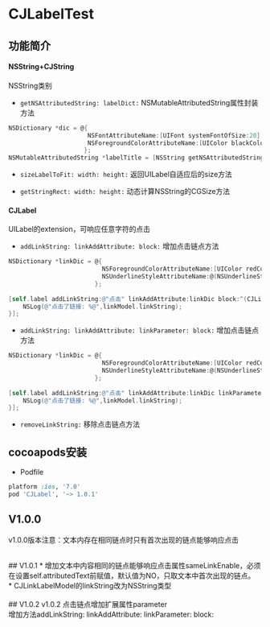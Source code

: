 # CJLabelTest 

## 功能简介
#### NSString+CJString
NSString类别
  * `getNSAttributedString: labelDict:`
  NSMutableAttributedString属性封装方法

  ```objective-c
  NSDictionary *dic = @{
                        NSFontAttributeName:[UIFont systemFontOfSize:20],/*(字体)*/
                        NSForegroundColorAttributeName:[UIColor blackColor],/*(字体颜色)*/
                       };
  NSMutableAttributedString *labelTitle = [NSString getNSAttributedString:@"this is test string" labelDict:dic];
  ```
  * `sizeLabelToFit: width: height:`
  返回UILabel自适应后的size方法

  * `getStringRect: width: height:`
  动态计算NSString的CGSize方法

#### CJLabel
UILabel的extension，可响应任意字符的点击
  * `addLinkString: linkAddAttribute: block:`
  增加点击链点方法

  ```objective-c
  NSDictionary *linkDic = @{
                            NSForegroundColorAttributeName:[UIColor redColor],
                            NSUnderlineStyleAttributeName:@(NSUnderlineStyleSingle)
                          };
    
  [self.label addLinkString:@"点击" linkAddAttribute:linkDic block:^(CJLinkLabelModel *linkModel) {
      NSLog(@"点击了链接: %@",linkModel.linkString);
  }];
  ```
  * `addLinkString: linkAddAttribute: linkParameter: block:`
  增加点击链点方法

  ```objective-c
  NSDictionary *linkDic = @{
                            NSForegroundColorAttributeName:[UIColor redColor],
                            NSUnderlineStyleAttributeName:@(NSUnderlineStyleSingle)
                          };
    
  [self.label addLinkString:@"点击" linkAddAttribute:linkDic linkParameter:@{@"id":@"1",@"type":@"text"} block:^(CJLinkLabelModel *linkModel) {
      NSLog(@"点击了链接: %@",linkModel.linkString);
  }];
  ```
  * `removeLinkString:`
  移除点击链点方法

## cocoapods安装
* Podfile<br/>
```ruby
platform :ios, '7.0'
pod 'CJLabel', '~> 1.0.1'
```

## V1.0.0
v1.0.0版本注意：文本内存在相同链点时只有首次出现的链点能够响应点击

<br/>
## V1.0.1
*  增加文本中内容相同的链点能够响应点击属性sameLinkEnable，必须在设置self.attributedText前赋值，默认值为NO，只取文本中首次出现的链点。<br/>
*  CJLinkLabelModel的linkString改为NSString类型<br/>

<br/>
## V1.0.2
v1.0.2 点击链点增加扩展属性parameter<br/>
增加方法addLinkString: linkAddAttribute: linkParameter: block:
